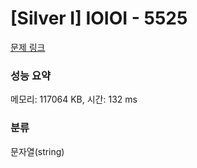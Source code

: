 # [Silver I] IOIOI - 5525 

[문제 링크](https://www.acmicpc.net/problem/5525) 

### 성능 요약

메모리: 117064 KB, 시간: 132 ms

### 분류

문자열(string)

